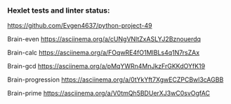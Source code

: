 ### Hexlet tests and linter status:
https://github.com/Evgen4637/python-project-49

Brain-even
https://asciinema.org/a/cUNgVNltZxASLYJ2Bznouerdq

Brain-calc
https://asciinema.org/a/FOqwRE4fO1MIBLs4q1N7rsZAx

Brain-gcd
https://asciinema.org/a/pMqYWRn4MnJkzFrGKKdOYfK19

Brain-progression
https://asciinema.org/a/0tYkYft7XgwECZPCBwl3cAGBB

Brain-prime
https://asciinema.org/a/V0tmQh5BDUerXJ3wC0svOgfAC
